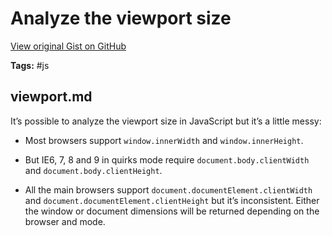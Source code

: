 # Analyze the viewport size 

[View original Gist on GitHub](https://gist.github.com/Integralist/1303355)

**Tags:** #js

## viewport.md

It’s possible to analyze the viewport size in JavaScript but it’s a little messy:

  - Most browsers support `window.innerWidth` and `window.innerHeight`.

  - But IE6, 7, 8 and 9 in quirks mode require `document.body.clientWidth` and `document.body.clientHeight`.

  - All the main browsers support `document.documentElement.clientWidth` and `document.documentElement.clientHeight` but it’s inconsistent. 
    Either the window or document dimensions will be returned depending on the browser and mode.

